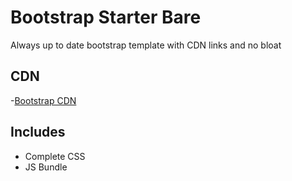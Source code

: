 # Bootstrap Starter Bare
Always up to date bootstrap template with CDN links and no bloat

## CDN
-[Bootstrap CDN](https://www.bootstrapcdn.com/)

## Includes
- Complete CSS
- JS Bundle
